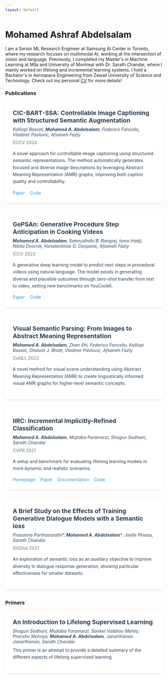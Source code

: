 ```yaml
---
layout: default
---
```

<style>
  .publications {
    max-width: 800px;
    margin: 0 auto;
  }
  
  .publication-item {
    margin-bottom: 2rem;
    padding: 1.5rem;
    border-radius: 8px;
    background: #ffffff;
    box-shadow: 0 2px 4px rgba(0,0,0,0.1);
  }
  
  .pub-title {
    font-size: 1.2rem;
    font-weight: bold;
    color: #2c3e50;
    margin-bottom: 0.5rem;
  }
  
  .pub-title a {
    color: inherit;
    text-decoration: none;
  }
  
  .pub-title a:hover {
    color: #3498db;
  }
  
  .pub-authors {
    font-style: italic;
    margin-bottom: 0.5rem;
    color: #34495e;
  }
  
  .pub-venue {
    font-weight: 500;
    color: #7f8c8d;
    margin-bottom: 1rem;
  }
  
  .pub-abstract {
    color: #2c3e50;
    line-height: 1.6;
    margin-bottom: 1rem;
  }
  
  .pub-links {
    display: flex;
    gap: 1rem;
  }
  
  .pub-links a {
    color: #3498db;
    text-decoration: none;
  }
  
  .pub-links a:hover {
    text-decoration: underline;
  }
</style>

# Mohamed Ashraf Abdelsalam
I am a Senior ML Research Engineer at Samsung AI Center in Toronto, where my research focuses on multimodal AI, working at the intersection of vision and language. Previously, I completed my Master's in Machine Learning at Mila and University of Montreal with Dr. Sarath Chandar, where I mainly worked on lifelong and incremental learning systems. I hold a Bachelor's in Aerospace Engineering from Zewail University of Science and Technology. Check out my personal <a href="/CV.pdf">CV</a> for more details!

### Publications
<div class="publications">
  <div class="publication-item">
    <div class="pub-title">
      <a href="https://arxiv.org/abs/2407.11393">CIC-BART-SSA: Controllable Image Captioning with Structured Semantic Augmentation</a>
    </div>
    <div class="pub-authors">
     Kalliopi Basioti, <b>Mohamed A. Abdelsalam</b>, Federico Fancellu, Vladimir Pavlovic, Afsaneh Fazly
    </div>
    <div class="pub-venue">ECCV 2024</div>
    <div class="pub-abstract">
      A novel approach for controllable image captioning using structured semantic representations. The method automatically generates focused and diverse image descriptions by leveraging Abstract Meaning Representation (AMR) graphs, improving both caption quality and controllability.
    </div>
    <div class="pub-links">
      <a href="https://arxiv.org/abs/2407.11393">Paper</a>
     <a href="https://github.com/SamsungLabs/CIC-BART-SSA">Code</a>
    </div>
  </div>
 
  <div class="publication-item">
    <div class="pub-title">
      <a href="https://arxiv.org/abs/2310.08312">GePSAn: Generative Procedure Step Anticipation in Cooking Videos</a>
    </div>
    <div class="pub-authors">
      <b>Mohamed A. Abdelsalam</b>, Samrudhdhi B. Rangrej, Isma Hadji, Nikita Dvornik, Konstantinos G. Derpanis, Afsaneh Fazly
    </div>
    <div class="pub-venue">ICCV 2023</div>
    <div class="pub-abstract">
      A generative deep learning model to predict next steps in procedural videos using natural language. The model excels in generating diverse and plausible outcomes through zero-shot transfer from text to video, setting new benchmarks on YouCookII.
    </div>
    <div class="pub-links">
      <a href="https://arxiv.org/abs/2310.08312">Paper</a>
     <a href="https://github.com/SamsungLabs/GePSAN">Code</a>
    </div>
  </div>

  <div class="publication-item">
    <div class="pub-title">
      <a href="https://arxiv.org/abs/2210.14862">Visual Semantic Parsing: From Images to Abstract Meaning Representation</a>
    </div>
    <div class="pub-authors">
      <b>Mohamed A. Abdelsalam</b>, Zhan Shi, Federico Fancellu, Kalliopi Basioti, Dhaivat J. Bhatt, Vladimir Pavlovic, Afsaneh Fazly
    </div>
    <div class="pub-venue">CoNLL 2022</div>
    <div class="pub-abstract">
      A novel method for visual scene understanding using Abstract Meaning Representation (AMR) to create linguistically informed visual AMR graphs for higher-level semantic concepts.
    </div>
  </div>

  <div class="publication-item">
    <div class="pub-title">
      <a href="https://chandar-lab.github.io/IIRC/">IIRC: Incremental Implicitly-Refined Classification</a>
    </div>
    <div class="pub-authors">
      <b>Mohamed A. Abdelsalam</b>, Mojtaba Faramarzi, Shagun Sodhani, Sarath Chandar
    </div>
    <div class="pub-venue">CVPR 2021</div>
    <div class="pub-abstract">
      A setup and benchmark for evaluating lifelong learning models in more dynamic and realistic scenarios.
    </div>
    <div class="pub-links">
      <a href="https://chandar-lab.github.io/IIRC/">Homepage</a>
      <a href="https://arxiv.org/abs/2012.12477">Paper</a>
      <a href="https://iirc.readthedocs.io/en/latest/">Documentation</a>
      <a href="https://github.com/chandar-lab/IIRC/">Code</a>
    </div>
  </div>

  <div class="publication-item">
    <div class="pub-title">
      <a href="https://arxiv.org/abs/2106.10619">A Brief Study on the Effects of Training Generative Dialogue Models with a Semantic loss</a>
    </div>
    <div class="pub-authors">
      Prasanna Parthasarathi*, <b>Mohamed A. Abdelsalam</b>*, Joelle Pineau, Sarath Chandar
    </div>
    <div class="pub-venue">SIGDial 2021</div>
    <div class="pub-abstract">
      An exploration of semantic loss as an auxiliary objective to improve diversity in dialogue response generation, showing particular effectiveness for smaller datasets.
    </div>
  </div>
</div>

     
### Primers
<div class="publications">
  <div class="publication-item">
    <div class="pub-title">
      <a href="https://arxiv.org/pdf/2207.04354.pdf">An Introduction to Lifelong Supervised Learning</a>
    </div>
    <div class="pub-authors">
     Shagun Sodhani, Mojtaba Faramarzi, Sanket Vaibhav Mehta, Pranshu Malviya, <b>Mohamed A. Abdelsalam</b>, Janarthanan Janarthanan, Sarath Chandar
    </div>
    <div class="pub-abstract">
      This primer is an attempt to provide a detailed summary of the different aspects of lifelong supervised learning.
    </div>
  </div>
</div>

